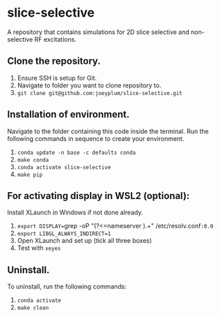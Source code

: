 # slice-selective
A repository that contains simulations for 2D slice selective and non-selective RF excitations.

## Clone the repository.

1. Ensure SSH is setup for Git.
2. Navigate to folder you want to clone repository to.
3. `git clone git@github.com:joeyplum/slice-selective.git`


## Installation of environment.

Navigate to the folder containing this code inside the terminal. Run the following commands in sequence to create your environment.

1. `conda update -n base -c defaults conda`
2. `make conda`
3. `conda activate slice-selective`
4. `make pip`

## For activating display in WSL2 (optional):

Install XLaunch in Windows if not done already. 

1. `export DISPLAY=`grep -oP "(?<=nameserver ).+" /etc/resolv.conf`:0.0`
2. `export LIBGL_ALWAYS_INDIRECT=1`
3. Open XLaunch and set up (tick all three boxes)
4. Test with `xeyes`

## Uninstall.

To uninstall, run the following commands:

1. `conda activate`
2. `make clean`